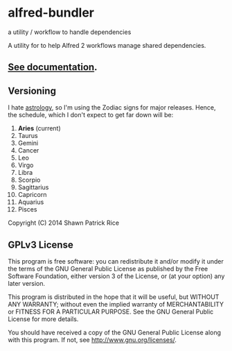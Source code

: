 alfred-bundler
==============

a utility / workflow to handle dependencies

A utility for to help Alfred 2 workflows manage shared dependencies.

## [See documentation](https://shawnrice.github.io/alfred-bundler).

## Versioning
I hate [astrology](http://en.wikipedia.org/wiki/Zodiac), so I'm using the Zodiac
signs for major releases. Hence, the schedule, which I don't expect to get far
down will be:
  1. __Aries__ (current)
  2. Taurus
  3. Gemini
  4. Cancer
  5. Leo
  6. Virgo
  7. Libra
  8. Scorpio
  9. Sagittarius
  10. Capricorn
  11. Aquarius
  12. Pisces

Copyright (C) 2014 Shawn Patrick Rice

## GPLv3 License

This program is free software: you can redistribute it and/or modify
it under the terms of the GNU General Public License as published by
the Free Software Foundation, either version 3 of the License, or
(at your option) any later version.

This program is distributed in the hope that it will be useful,
but WITHOUT ANY WARRANTY; without even the implied warranty of
MERCHANTABILITY or FITNESS FOR A PARTICULAR PURPOSE.  See the
GNU General Public License for more details.

You should have received a copy of the GNU General Public License
along with this program.  If not, see <http://www.gnu.org/licenses/>.